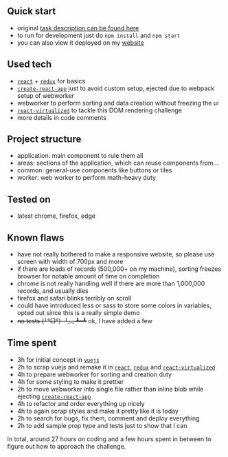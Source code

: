 ## Quick start

- original [task description can be found here](/OBJECTIVE.md)
- to run for development just do `npm install` and `npm start`
- you can also view it deployed on my [website](http://casumolist.mazur.site)

## Used tech

- [`react`](https://reactjs.org/) + [`redux`](https://redux.js.org/) for basics
- [`create-react-app`](https://github.com/facebook/create-react-app) just to avoid custom setup, ejected due to webpack setup of webworker
- webworker to perform sorting and data creation without freezing the ui
- [`react-virtualized`](https://github.com/bvaughn/react-virtualized) to tackle this DOM rendering challenge
- more details in code comments

## Project structure

- application: main component to rule them all
- areas: sections of the application, which can reuse components from...
- common: general-use components like buttons or tiles
- worker: web worker to perform math-heavy duty

## Tested on

- latest chrome, firefox, edge

## Known flaws

- have not really bothered to make a responsive website, so please use screen with width of 700px and more
- if there are loads of records (500,000+ on my machine), sorting freezes browser for notable amount of time on completion
- chrome is not really handling well if there are more than 1,000,000 records, and usually dies
- firefox and safari blinks terribly on scroll
- could have introduced less or sass to store some colors in variables, opted out since this is a really simple demo
- ~~no tests (╯°□°）╯︵ ┻━┻~~ ok, I have added a few

## Time spent

- 3h for initial concept in [`vuejs`](https://vuejs.org/)
- 2h to scrap vuejs and remake it in [`react`](https://reactjs.org/), [`redux`](https://redux.js.org/) and [`react-virtualized`](https://github.com/bvaughn/react-virtualized)
- 4h to prepare webworker for sorting and creation duty
- 4h for some styling to make it prettier
- 2h to move webworker into single file rather than inline blob while ejecting [`create-react-app`](https://github.com/facebook/create-react-app)
- 4h to refactor and order everything up nicely
- 4h to again scrap styles and make it pretty like it is today
- 2h to search for bugs, fix them, comment and deploy everything
- 2h to add sample prop type and tests just to show that I can

In total, around 27 hours on coding and a few hours spent in between to figure out how to approach the challenge.
